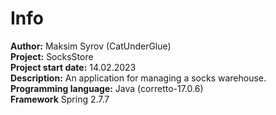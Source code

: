 # Info
**Author:** Maksim Syrov (CatUnderGlue)<br>
**Project:** SocksStore<br>
**Project start date:** 14.02.2023<br>
**Description:** An application for managing a socks warehouse.<br>
**Programming language:** Java (corretto-17.0.6)<br>
**Framework** Spring 2.7.7<br>
